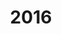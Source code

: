 ---
created: '2024-02-28 21:57:29'
description: ''
fname: pub.post.2016
id: ioxi509buj0m557yb1ag8tr
title: '2016'
updated: '2024-02-29 00:32:13'
---